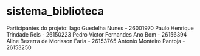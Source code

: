 # sistema_biblioteca

Participantes do projeto:
Iago Guedelha Nunes - 26001970
Paulo Henrique Trindade Reis - 26150223
Pedro Victor Fernandes Ano Bom - 26156394
Aline Bezerra de Morisson Faria - 26153765
Antonio Monteiro Pantoja - 26153250
